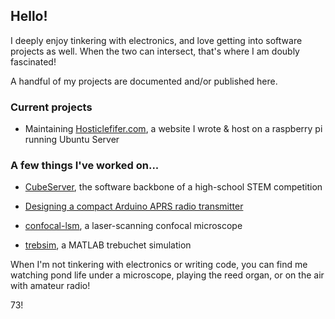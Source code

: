 ## Hello! 

I deeply enjoy tinkering with electronics, and love getting into software projects as well. When the two can intersect, that's where I am doubly fascinated!

A handful of my projects are documented and/or published here.

### Current projects
- Maintaining [Hosticlefifer.com](https://blog.hosticlefifer.com/), a website I wrote & host on a raspberry pi running Ubuntu Server

### A few things I've worked on...
- [CubeServer](https://github.com/snorklerjoe/CubeServer), the software backbone of a high-school STEM competition
- [Designing a compact Arduino APRS radio transmitter](https://github.com/snorklerjoe/aprs-weather-station)

- [confocal-lsm](https://github.com/snorklerjoe/confocal-lsm), a laser-scanning confocal microscope
- [trebsim](https://github.com/snorklerjoe/trebsim), a MATLAB trebuchet simulation

When I'm not tinkering with electronics or writing code, you can find me watching pond life under a microscope, playing the reed organ, or on the air with amateur radio!

73!
